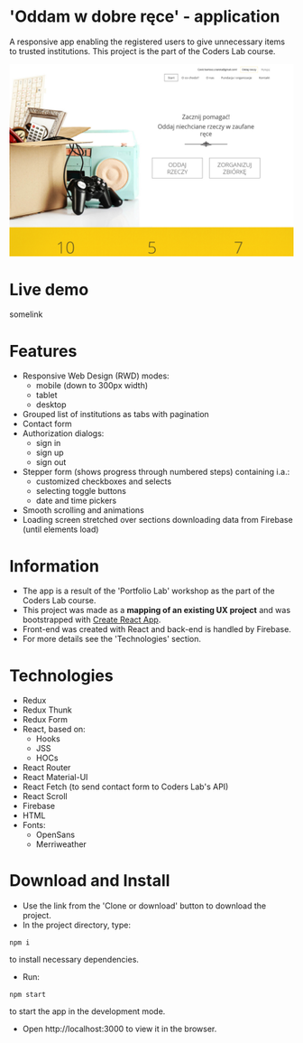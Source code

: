 # 'Oddam w dobre ręce' - application
A responsive app enabling the registered users to give unnecessary items to trusted institutions. This project is the part of the Coders Lab course.

![Project screenshot](/src/assets/project_screen.jpg)

# Live demo
somelink

# Features
* Responsive Web Design (RWD) modes:
  * mobile (down to 300px width)
  * tablet
  * desktop
* Grouped list of institutions as tabs with pagination
* Contact form
* Authorization dialogs:
  * sign in
  * sign up
  * sign out
* Stepper form (shows progress through numbered steps) containing i.a.:
  * customized checkboxes and selects
  * selecting toggle buttons
  * date and time pickers
* Smooth scrolling and animations
* Loading screen stretched over sections downloading data from Firebase (until elements load)

# Information
* The app is a result of the 'Portfolio Lab' workshop as the part of the Coders Lab course.
* This project was made as a **mapping of an existing UX project** and was bootstrapped with [Create React App](https://github.com/facebook/create-react-app).
* Front-end was created with React and back-end is handled by Firebase.
* For more details see the 'Technologies' section.

# Technologies
* Redux
* Redux Thunk
* Redux Form
* React, based on:
  * Hooks
  * JSS
  * HOCs
* React Router
* React Material-UI
* React Fetch (to send contact form to Coders Lab's API)
* React Scroll
* Firebase
* HTML
* Fonts:
  * OpenSans
  * Merriweather

# Download and Install
* Use the link from the 'Clone or download' button to download the project.
* In the project directory, type:
```
npm i
```
to install necessary dependencies.
* Run:
```
npm start
```
to start the app in the development mode.
* Open http://localhost:3000 to view it in the browser.